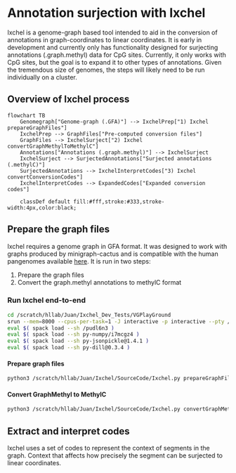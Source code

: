 # Annotation surjection with Ixchel
Ixchel is a genome-graph based tool intended to aid in the conversion of annotations in graph-coordinates to linear coordinates.
It is early in development and currently only has functionality designed for surjecting annotations (.graph.methyl) data for CpG sites.
Currently, it only works with CpG sites, but the goal is to expand it to other types of annotations.
Given the tremendous size of genomes, the steps will likely need to be run individually on a cluster.

## Overview of Ixchel process
```mermaid
flowchart TB
    Genomegraph["Genome-graph (.GFA)"] --> IxchelPrep["1) Ixchel prepareGraphFiles"]
    IxchelPrep --> GraphFiles["Pre-computed conversion files"]
    GraphFiles --> IxchelSurject["2) Ixchel convertGraphMethylToMethylC"]
    Annotations["Annotations (.graph.methyl)"] --> IxchelSurject
    IxchelSurject --> SurjectedAnnotations["Surjected annotations (.methylC)"]
    SurjectedAnnotations --> IxchelInterpretCodes["3) Ixchel convertConversionCodes"]
    IxchelInterpretCodes --> ExpandedCodes["Expanded conversion codes"]
    
    classDef default fill:#fff,stroke:#333,stroke-width:4px,color:black;
```



## Prepare the graph files
Ixchel requires a genome graph in GFA format. It was designed to work with graphs produced by minigraph-cactus and is compatible with the human pangenomes available [here](https://github.com/human-pangenomics/hpp_pangenome_resources).
It is run in two steps:
1. Prepare the graph files
2. Convert the graph.methyl annotations to methylC format

### Run Ixchel end-to-end
```bash
cd /scratch/hllab/Juan/Ixchel_Dev_Tests/VGPlayGround
srun --mem=8000 --cpus-per-task=1 -J interactive -p interactive --pty /bin/bash -l
eval $( spack load --sh /pudl6n3 )
eval $( spack load --sh py-numpy/i7mcgz4 )
eval $( spack load --sh py-jsonpickle@1.4.1 )
eval $( spack load --sh py-dill@0.3.4 )
```
#### Prepare graph files
```bash
python3 /scratch/hllab/Juan/Ixchel/SourceCode/Ixchel.py prepareGraphFiles TestGraph.gfa
```
#### Convert GraphMethyl to MethylC
```bash
python3 /scratch/hllab/Juan/Ixchel/SourceCode/Ixchel.py convertGraphMethylToMethylC Example.CG.graph.methyl Annotations.Segments.TestGraph.gfa.pkl
```



## Extract and interpret codes
Ixchel uses a set of codes to represent the context of segments in the graph.
Context that affects how precisely the segment can be surjected to linear coordinates.